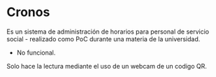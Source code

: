 # Cronos
Es un sistema de administración de horarios para personal de servicio social - realizado como PoC durante una materia de la universidad.
- No funcional.

Solo hace la lectura mediante el uso de un webcam de un codigo QR.
